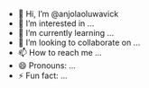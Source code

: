 - 👋 Hi, I’m @anjolaoluwavick
- 👀 I’m interested in ...
- 🌱 I’m currently learning ...
- 💞️ I’m looking to collaborate on ...
- 📫 How to reach me ...
- 😄 Pronouns: ...
- ⚡ Fun fact: ...

<!---
anjolaoluwavick/anjolaoluwavick is a ✨ special ✨ repository because its `README.md` (this file) appears on your GitHub profile.
You can click the Preview link to take a look at your changes.
--->
